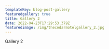 ```yaml
---
templateKey: blog-post-gallery
featuredgallery: true
title: Gallery 2
date: 2022-04-23T17:29:53.379Z
featuredimage: /img/thecedarmotelgallery_2.jpg
---
```

Gallery 2